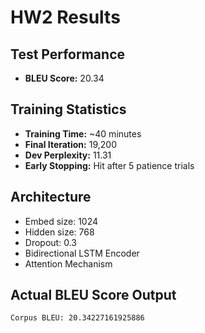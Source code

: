 # HW2 Results

## Test Performance
- **BLEU Score:** 20.34

## Training Statistics
- **Training Time:** ~40 minutes
- **Final Iteration:** 19,200
- **Dev Perplexity:** 11.31
- **Early Stopping:** Hit after 5 patience trials

## Architecture
- Embed size: 1024
- Hidden size: 768
- Dropout: 0.3
- Bidirectional LSTM Encoder
- Attention Mechanism

## Actual BLEU Score Output 
```
Corpus BLEU: 20.34227161925886
```